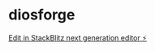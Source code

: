 # diosforge

[Edit in StackBlitz next generation editor ⚡️](https://stackblitz.com/~/github.com/roogeprimodio/diosforge)